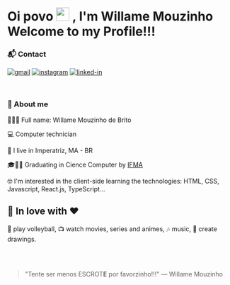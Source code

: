 <h1>
 Oi povo
 <img src="https://raw.githubusercontent.com/iampavangandhi/iampavangandhi/master/gifs/Hi.gif" width="30px">
 , I'm Willame Mouzinho <br />
  Welcome to my Profile!!!
 
 <!--
 <div align="center">
  <img src="https://komarev.com/ghpvc/?username=willamemouzinho&color=yellow&label=profile+views" alt="profile views" />
  <img src="https://visitor-badge.laobi.icu/badge?page_id=willamemouzinho.willamemouzinho" alt="visitors">
  <br />
 </div>
 -->
 
</h1>

<!--
<table align="center">
 <tr><td><a href="README.md">English</a></td></tr>
 <tr><td><a href="readme_pt-br.md">Português</a></td></tr>
</table>
-->

<!-- IMAGEM 
<img
 src="https://files.readme.io/8c11911-senior-front-end-developer-openings-1.gif" alt="marcelo-rafael github stats"
 width="50%"
 align="right"
/>
-->

<!-- Contact -->
### 📬 Contact

<!--
[![portfolio](https://img.shields.io/badge/Portfolio-323330?style=for-the-badge&logo=Google-chrome&logoColor=F7DF1E)](#)
[![resume](https://img.shields.io/badge/Resume-4285F4?style=for-the-badge&logo=read-the-docs&logoColor=white)](https://drive.google.com/file/d/1_uSlHoRb0NInNBldTpy_5xYHkeKk-m09/view?usp=sharing)
[![github](https://img.shields.io/badge/GitHub-000000?style=for-the-badge&logo=GitHub&logoColor=white)](https://github.com/AdrianMouzinho)
-->
 
[![gmail](https://img.shields.io/badge/Gmail-D14836?style=for-the-badge&logo=Gmail&logoColor=white)](mailto:mouzinhodebritowillame@gmail.com)
[![instagram](https://img.shields.io/badge/Instagram-E4405F?style=for-the-badge&logo=instagram&logoColor=white)](https://www.instagram.com/willamemouzinho/)
[![linked-in](https://img.shields.io/badge/Linkedin-0077B5?style=for-the-badge&logo=LinkedIn&logoColor=white)](https://www.linkedin.com/in/willame-mouzinho-de-brito-616a24223/)

<br />

<!-- About me -->
### 🚀 About me

<p align="left">
  🙅🏾‍♂️ Full name: Willame Mouzinho de Brito
</p>
<p align="left">
  💻 Computer technician
</p>
<p align="left">
  📌 I live in Imperatriz, MA - BR
</p>
<p align="left">
 🎓👨‍🎓 Graduating in Cience Computer by <a href="https://portal.ifma.edu.br/inicio/">IFMA</a>
</p>
<p align="left">
 🤓 I'm interested in the client-side learning the technologies: HTML, CSS, Javascript, React.js, TypeScript...
</p>

## 💬 In love with ❤️

<p align="left">🏐 play volleyball, 📺 watch movies, series and animes, 🎶 music, 🎨 create drawings.</p>



<!--
### Oi povo 👋

# ⚡ Willame Mouzinho

**👨‍🎓 Estudante de Ciência da Computação** [@IFMA](https://portal.ifma.edu.br/inicio/).


[![Instagram Badge](https://img.shields.io/instagram/follow/willamemouzinho?color=%234fffff&label=%40willamemouzinho&logo=instagram&logoColor=white&style=for-the-badge)](https://instagram.com)
[![Twitter Badge](https://img.shields.io/twitter/follow/guilherme_rodz?color=%234fffff&label=%40guilherme_rodz&logo=twitter&logoColor=white&style=for-the-badge)](https://twitter.com)
[![Twitter Badge](https://img.shields.io/twitter/follow/guilherme_rodz?color=%234fffff&label=%40guilherme_rodz&logo=twitter&logoColor=white&style=for-the-badge)](https://twitter.com)
[![Instagram Badge](https://img.shields.io/badge/instagram--%2300EBEB?style=for-the-badge&logo=instagram&logoColor=white)](https://instagram.com/willamemouzinho)

- ⚡ Interessado em: _HTML_, _CSS_, _JS_, _Rect JS_, _React Native_, _Node.js_ e _Next.js_

- 📫 Como chegar até mim: mouzinhodebritowillame@gmail.com

- 🏐 Joga vôlei? Bora uma partida.

🚀 Instagram: [@willamemouzinho](https://www.instagram.com/willamemouzinho/)

-->
<br />
<br />

> "Tente ser menos ESCROT**E** por favorzinho!!!"
> ― Willame Mouzinho

